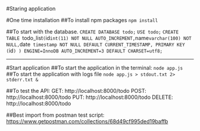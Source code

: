 #Staring application

#One time installation
##To install npm packages
`npm install`

##To start with the database.
`CREATE DATABASE todo;`
`USE todo;`
`CREATE TABLE `todo_list` (
  `id` int(11) NOT NULL AUTO_INCREMENT,
  `name` varchar(100) NOT NULL,
  `date` timestamp NOT NULL DEFAULT CURRENT_TIMESTAMP,
  PRIMARY KEY (`id`)
) ENGINE=InnoDB AUTO_INCREMENT=3 DEFAULT CHARSET=utf8;`

------------------------------------------------------------------------------------

#Start application
##To start the application in the terminal:
`node app.js`
##To start the application with logs file
`node app.js > stdout.txt 2> stderr.txt &`

##To test the API:
GET: http://localhost:8000/todo
POST: http://localhost:8000/todo
PUT: http://localhost:8000/todo
DELETE: http://localhost:8000/todo

##Best import from postman test script:
https://www.getpostman.com/collections/68d49cf995ded19baffb

